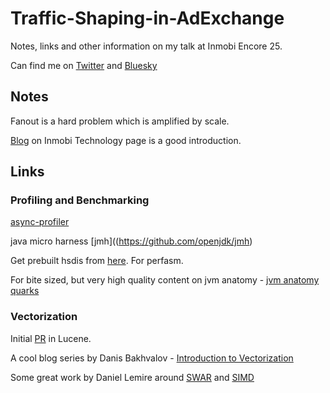 # Traffic-Shaping-in-AdExchange
Notes, links and other information on my talk at Inmobi Encore 25.

Can find me on [Twitter](https://x.com/sudheerbhat) and [Bluesky](https://bsky.app/profile/sudheerbhat.bsky.social)

## Notes
Fanout is a hard problem which is amplified by scale.

[Blog](https://technology.inmobi.com/articles/2025/04/04/dsp-routing-dilemma-balancing-qps-constraints-and-profitability-at-scale) on Inmobi Technology page is a good introduction.

## Links
### Profiling and Benchmarking
[async-profiler](https://github.com/async-profiler/async-profiler)

java micro harness [jmh]((https://github.com/openjdk/jmh)

Get prebuilt hsdis from [here](https://chriswhocodes.com/hsdis/). For perfasm.

For bite sized, but very high quality content on jvm anatomy - [jvm anatomy quarks](https://shipilev.net/jvm/anatomy-quarks/)

### Vectorization
Initial [PR](https://github.com/apache/lucene/pull/12311) in Lucene.

A cool blog series by Danis Bakhvalov - [Introduction to Vectorization](https://easyperf.net/blog/2017/10/24/Vectorization_part1)

Some great work by Daniel Lemire around [SWAR](https://lemire.me/blog/?s=swar) and [SIMD](https://lemire.me/blog/?s=SIMD)

